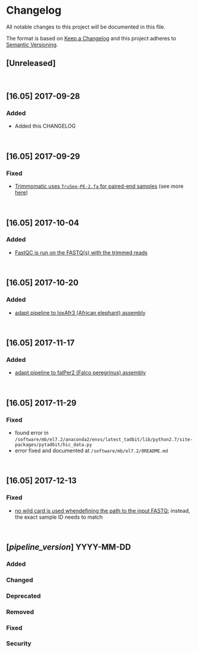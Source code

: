 # Changelog
All notable changes to this project will be documented in this file.

The format is based on [Keep a Changelog](http://keepachangelog.com/en/1.0.0/)
and this project adheres to [Semantic Versioning](http://semver.org/spec/v2.0.0.html).

## [Unreleased]

<br>

## [16.05] 2017-09-28
### Added
- Added this CHANGELOG

<br>

## [16.05] 2017-09-29 
### Fixed
- [Trimmomatic uses `TruSeq-PE-2.fa` for paired-end samples](https://github.com/4DGenome/pipelines/commit/13f8f1b8d4343a014d4560fa6bfa5b74afd2858e) (see more [here](https://public_docs.crg.es/mbeato/jquilez/projects/misc/2017-09-27_adapter_removal/2017-09-27_adapter_removal.slides.html))

<br>

## [16.05] 2017-10-04
### Added
- [FastQC is run on the FASTQ(s) with the trimmed reads](https://github.com/4DGenome/pipelines/commit/f4c0ee1233d42bb4f3e32085058d895a3f16130e)

<br>

## [16.05] 2017-10-20
### Added
- [adapt pipeline to loxAfr3 (African elephant) assembly](https://github.com/4DGenome/pipelines/commit/fb553e50f4b05d94f3ea5387198eb918df205c92)

<br>

## [16.05] 2017-11-17
### Added
- [adapt pipeline to falPer2 (Falco peregrinus) assembly](https://github.com/4DGenome/pipelines/commit/0256bb166ba308fb89a3dca1d3734908d3639062)

<br>

## [16.05] 2017-11-29
### Fixed
- found error in `/software/mb/el7.2/anaconda2/envs/latest_tadbit/lib/python2.7/site-packages/pytadbit/hic_data.py`
- error fixed and documented at `/software/mb/el7.2/0README.md`

<br>

## [16.05] 2017-12-13
### Fixed
- [no wild card is used whendefining the path to the input FASTQ](https://github.com/4DGenome/pipelines/commit/e4915f0b11b0aa6fb61ae978d4f69c9a4fae5433); instead, the exact sample ID needs to match

<br>

## [_pipeline_version_] YYYY-MM-DD
### Added
### Changed
### Deprecated
### Removed
### Fixed
### Security
